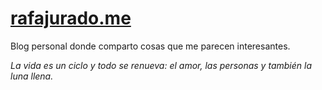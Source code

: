 # [rafajurado.me](https://rafajurado.me)

Blog personal donde comparto cosas que me parecen interesantes.

*La vida es un ciclo y todo se renueva: el amor, las personas y también la luna llena.*
